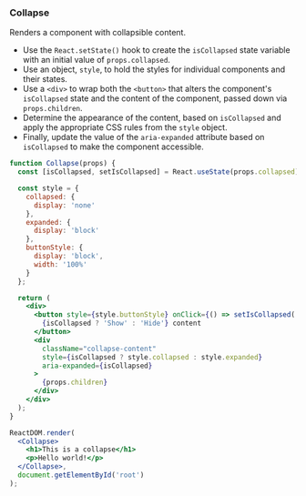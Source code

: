 ### Collapse

Renders a component with collapsible content.

* Use the `React.setState()` hook to create the `isCollapsed` state variable with an initial value of `props.collapsed`.
* Use an object, `style`, to hold the styles for individual components and their states.
* Use a `<div>` to wrap both the `<button>` that alters the component's `isCollapsed` state and the content of the component, passed down via `props.children`.
* Determine the appearance of the content, based on `isCollapsed` and apply the appropriate CSS rules from the `style` object.
* Finally, update the value of the `aria-expanded` attribute based on `isCollapsed` to make the component accessible.

```jsx
function Collapse(props) {
  const [isCollapsed, setIsCollapsed] = React.useState(props.collapsed);

  const style = {
    collapsed: {
      display: 'none'
    },
    expanded: {
      display: 'block'
    },
    buttonStyle: {
      display: 'block',
      width: '100%'
    }
  };

  return (
    <div>
      <button style={style.buttonStyle} onClick={() => setIsCollapsed(!isCollapsed)}>
        {isCollapsed ? 'Show' : 'Hide'} content
      </button>
      <div
        className="collapse-content"
        style={isCollapsed ? style.collapsed : style.expanded}
        aria-expanded={isCollapsed}
      >
        {props.children}
      </div>
    </div>
  );
}
```

```jsx
ReactDOM.render(
  <Collapse>
    <h1>This is a collapse</h1>
    <p>Hello world!</p>
  </Collapse>,
  document.getElementById('root')
);
```

<!-- tags: visual,children,state -->

<!-- expertise: 2 -->
